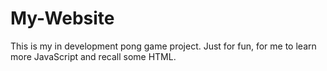 # My-Website

This is my in development pong game project. Just for fun, for me to learn more JavaScript and recall some HTML.

